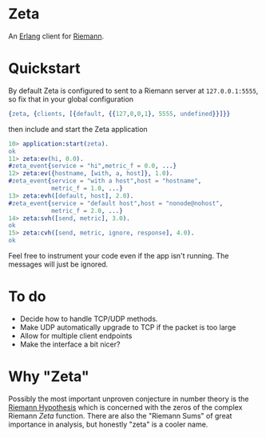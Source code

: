 # Zeta #

An [Erlang](http://erlang.org) client for [Riemann](http://aphyr.github.com/riemann/).

# Quickstart #

By default Zeta is configured to sent to a Riemann server at
`127.0.0.1:5555`, so fix that in your global configuration

```erlang
{zeta, {clients, [{default, {{127,0,0,1}, 5555, undefined}}]}}
```

then include and start the Zeta application
```erlang
10> application:start(zeta).
ok
11> zeta:ev(hi, 0.0).
#zeta_event{service = "hi",metric_f = 0.0, ...}
12> zeta:ev({hostname, [with, a, host]}, 1.0).
#zeta_event{service = "with a host",host = "hostname",
            metric_f = 1.0, ...}
13> zeta:evh([default, host], 2.0).
#zeta_event{service = "default host",host = "nonode@nohost",
            metric_f = 2.0, ...}
14> zeta:svh([send, metric], 3.0).
ok
15> zeta:cvh([send, metric, ignore, response], 4.0).
ok
```

Feel free to instrument your code even if the app isn't running. The
messages will just be ignored.

# To do #

- Decide how to handle TCP/UDP methods.
- Make UDP automatically upgrade to TCP if the packet is too large
- Allow for multiple client endpoints
- Make the interface a bit nicer?

# Why "Zeta" #

Possibly the most important unproven conjecture in number theory is
the
[Riemann Hypothesis](http://en.wikipedia.org/wiki/Riemann_hypothesis)
which is concerned with the zeros of the complex Riemann *Zeta*
function. There are also the "Riemann Sums" of great importance in
analysis, but honestly "zeta" is a cooler name.
